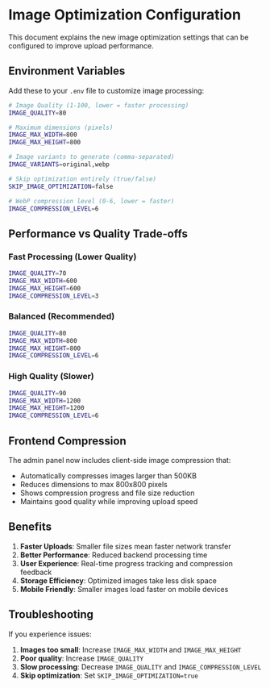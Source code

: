 # Image Optimization Configuration

This document explains the new image optimization settings that can be configured to improve upload performance.

## Environment Variables

Add these to your `.env` file to customize image processing:

```bash
# Image Quality (1-100, lower = faster processing)
IMAGE_QUALITY=80

# Maximum dimensions (pixels)
IMAGE_MAX_WIDTH=800
IMAGE_MAX_HEIGHT=800

# Image variants to generate (comma-separated)
IMAGE_VARIANTS=original,webp

# Skip optimization entirely (true/false)
SKIP_IMAGE_OPTIMIZATION=false

# WebP compression level (0-6, lower = faster)
IMAGE_COMPRESSION_LEVEL=6
```

## Performance vs Quality Trade-offs

### Fast Processing (Lower Quality)
```bash
IMAGE_QUALITY=70
IMAGE_MAX_WIDTH=600
IMAGE_MAX_HEIGHT=600
IMAGE_COMPRESSION_LEVEL=3
```

### Balanced (Recommended)
```bash
IMAGE_QUALITY=80
IMAGE_MAX_WIDTH=800
IMAGE_MAX_HEIGHT=800
IMAGE_COMPRESSION_LEVEL=6
```

### High Quality (Slower)
```bash
IMAGE_QUALITY=90
IMAGE_MAX_WIDTH=1200
IMAGE_MAX_HEIGHT=1200
IMAGE_COMPRESSION_LEVEL=6
```

## Frontend Compression

The admin panel now includes client-side image compression that:
- Automatically compresses images larger than 500KB
- Reduces dimensions to max 800x800 pixels
- Shows compression progress and file size reduction
- Maintains good quality while improving upload speed

## Benefits

1. **Faster Uploads**: Smaller file sizes mean faster network transfer
2. **Better Performance**: Reduced backend processing time
3. **User Experience**: Real-time progress tracking and compression feedback
4. **Storage Efficiency**: Optimized images take less disk space
5. **Mobile Friendly**: Smaller images load faster on mobile devices

## Troubleshooting

If you experience issues:

1. **Images too small**: Increase `IMAGE_MAX_WIDTH` and `IMAGE_MAX_HEIGHT`
2. **Poor quality**: Increase `IMAGE_QUALITY`
3. **Slow processing**: Decrease `IMAGE_QUALITY` and `IMAGE_COMPRESSION_LEVEL`
4. **Skip optimization**: Set `SKIP_IMAGE_OPTIMIZATION=true`
